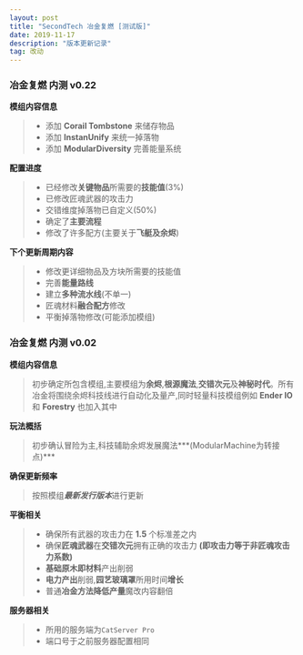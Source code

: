 ```yaml
---
layout: post
title: "SecondTech 冶金复燃 [测试版]"
date: 2019-11-17
description: "版本更新记录"
tag: 改动
---
```

### **冶金复燃 内测 v0.22**
**模组内容信息**
>* 添加 **Corail Tombstone** 来储存物品
>* 添加 **InstanUnify** 来统一掉落物
>* 添加 **ModularDiversity** 完善能量系统

**配置进度**
>* 已经修改**关键物品**所需要的**技能值**(3%)
>* 已修改匠魂武器的攻击力
>* 交错维度掉落物已自定义(50%)
>* 确定了**主要流程**
>* 修改了许多配方(主要关于**飞艇及余烬**)

**下个更新周期内容**
>* 修改更详细物品及方块所需要的技能值
>* 完善**能量路线**
>* 建立**多种流水线**(不单一)
>* 匠魂材料**融合配方**修改
>* 平衡掉落物修改(可能添加模组)

### **冶金复燃 内测 v0.02**
**模组内容信息**
> 初步确定所包含模组,主要模组为**余烬**,**根源魔法**,**交错次元**及**神秘时代**。所有冶金将围绕余烬科技线进行自动化及量产,同时轻量科技模组例如 **Ender IO** 和 **Forestry** 也加入其中

**玩法概括**
> 初步确认冒险为主,科技辅助余烬发展魔法***(ModularMachine为转接点)***

**确保更新频率**
> 按照模组***最新发行版本***进行更新

**平衡相关**
>* 确保所有武器的攻击力在 **1.5** 个标准差之内
>* 确保**匠魂武器**在**交错次元**拥有正确的攻击力 **(即攻击力等于非匠魂攻击力系数)**
>* **基础原木即材料**产出削弱
>* **电力产出**削弱,**园艺玻璃罩**所用时间**增长**
>* 普通**冶金方法降低产量**魔改内容翻倍


**服务器相关**
>* 所用的服务端为`CatServer Pro`
>* 端口号于之前服务器配置相同
